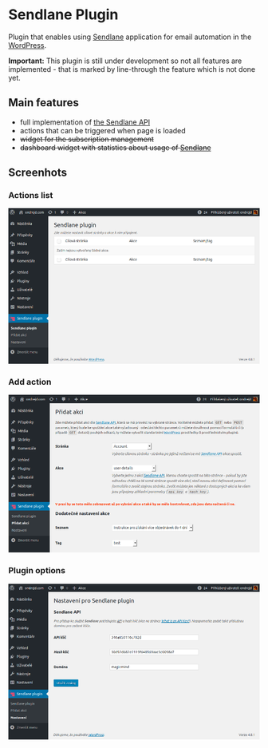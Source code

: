 # Sendlane Plugin

Plugin that enables using [Sendlane][2] application for email automation in the [WordPress][1].

__Important:__ This plugin is still under development so not all features are implemented - that is marked by line-through the feature which is not done yet.

## Main features

- full implementation of [the Sendlane API][3]
- actions that can be triggered when page is loaded
- ~~widget for the subscription management~~
- ~~dashboard widget with statistics about usage of [Sendlane][2]~~

## Screenhots

### Actions list

![Actions list](screenshot-1.png)

### Add action

![Add action](screenshot-2.png)

### Plugin options

![Plugin options](screenshot-3.png)


[1]: https://wordpress.org/
[2]: https://sendlane.com/
[3]: http://help.sendlane.com/knowledgebase/api-docs/
